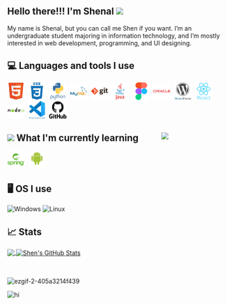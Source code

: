## Hello there!!! I'm Shenal <img src="https://user-images.githubusercontent.com/73876759/226433551-14f9455c-0a09-48c1-ba97-b8204c7ce764.gif" width="25px">
My name is Shenal, but you can call me Shen if you want. I’m an undergraduate student majoring in information technology, and I’m mostly interested in web development, programming, and UI designing.

## 💻 Languages and tools I use
<img src="https://github.com/devicons/devicon/blob/master/icons/html5/html5-original.svg" title="HTML5" alt="HTML" width="40" height="40"/>&nbsp;
<img src="https://github.com/devicons/devicon/blob/master/icons/css3/css3-plain-wordmark.svg"  title="CSS3" alt="CSS" width="40" height="40"/>&nbsp;
<img src="https://github.com/devicons/devicon/blob/master/icons/python/python-original-wordmark.svg" title="Python" alt="Python" width="40" height="40"/>&nbsp;
<img src="https://github.com/devicons/devicon/blob/master/icons/mysql/mysql-original-wordmark.svg" title="MySQL"  alt="MySQL" width="40" height="40"/>&nbsp;
<img src="https://github.com/devicons/devicon/blob/master/icons/git/git-original-wordmark.svg" title="Git" alt="Git" width="40" height="40"/>&nbsp;
<img src="https://github.com/devicons/devicon/blob/master/icons/java/java-original-wordmark.svg" title="Java" alt="Java" width="40" height="40"/>&nbsp;
<img src="https://github.com/devicons/devicon/blob/master/icons/figma/figma-original.svg" title="Figma" alt="Figma" width="40" height="40"/>&nbsp;
<img src="https://github.com/devicons/devicon/blob/master/icons/oracle/oracle-original.svg" title="Oracle" alt="Oracle" width="40" height="40"/>&nbsp;
<img src="https://github.com/devicons/devicon/blob/master/icons/wordpress/wordpress-original.svg" title="Wordpress" alt="Wordpress" width="40" height="40"/>&nbsp;
<img src="https://github.com/devicons/devicon/blob/master/icons/react/react-original-wordmark.svg" title="React.js" alt="React.js" width="40" height="40"/>&nbsp;
<img src="https://github.com/devicons/devicon/blob/master/icons/nodejs/nodejs-original-wordmark.svg" title="Node.js" alt="Node.js" width="40" height="40"/>&nbsp;
<img src="https://github.com/devicons/devicon/blob/master/icons/vscode/vscode-original-wordmark.svg" title="vscode" alt="vscode" width="40" height="40"/>&nbsp;
<img src="https://github.com/devicons/devicon/blob/master/icons/github/github-original-wordmark.svg" title="Github" alt="Github" width="40" height="40"/>

## <img src="https://user-images.githubusercontent.com/73876759/145789114-2975ef3b-5f60-416d-a30e-5da080ea623b.gif" width="35"> What I'm currently learning <img align="right" src="https://user-images.githubusercontent.com/73876759/153703309-74e2fbb8-d44f-4751-ab9f-0e3a0fbddf0b.gif" width="150">
<img src="https://github.com/devicons/devicon/blob/master/icons/spring/spring-original-wordmark.svg" title="Spring Boot" alt="Spring Boot" width="40" height="40"/>&nbsp;
<img src="https://github.com/devicons/devicon/blob/master/icons/android/android-original-wordmark.svg" title="Android Studio" alt="Android Studio" width="40" height="40"/>

## 🖥 OS I use
![Windows](https://img.shields.io/badge/Windows-0078D6?style=for-the-badge&logo=windows&logoColor=white)
![Linux](https://img.shields.io/badge/Linux-FCC624?style=for-the-badge&logo=linux&logoColor=black)

## &#x1f4c8; Stats
<a href="https://github.com/Shenixreal/Shenixreal">
  <img align="center" src="https://github-readme-stats.vercel.app/api/top-langs/?username=Shenixreal&hide=java&title_color=ffffff&text_color=c9cacc&icon_color=2bbc8a&bg_color=1d1f21&langs_count=4" />
</a>

<a href="https://github.com/Shenixreal/Shenixreal">
  <img align="center" src="https://github-readme-stats.vercel.app/api?username=Shenixreal&show_icons=true&line_height=27&count_private=true&title_color=ffffff&text_color=c9cacc&icon_color=2bbc8a&bg_color=1d1f21" alt="Shen's GitHub Stats" />
</a>

<br><br>
![ezgif-2-405a3214f439](https://user-images.githubusercontent.com/73876759/145714791-caef2b87-a2f6-4874-9160-e3c0df4558d0.gif)



<!-- ![Top Langs](https://github-readme-stats.vercel.app/api/top-langs/?username=shenixreal&theme=tokyonight)-->

<!---
Shenixreal/Shenixreal is a ✨ special ✨ repository because its `README.md` (this file) appears on your GitHub profile.
You can click the Preview link to take a look at your changes.
--->
<!-- ![Kotlin](https://img.shields.io/badge/kotlin-%230095D5.svg?style=for-the-badge&logo=kotlin&logoColor=white) -->

![hi](https://user-images.githubusercontent.com/73876759/226433551-14f9455c-0a09-48c1-ba97-b8204c7ce764.gif)
